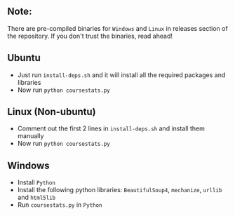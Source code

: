 Note:
-----------------------------
There are pre-compiled binaries for ```Windows``` and ```Linux``` in releases section of the repository. If you don't trust the binaries, read ahead!


Ubuntu
---------------
- Just run ```install-deps.sh``` and it will install all the required packages and libraries
- Now run ```python coursestats.py```


Linux (Non-ubuntu)
----------------
- Comment out the first 2 lines in ```install-deps.sh``` and install them manually
- Now run ```python coursestats.py```


Windows
--------------
- Install ```Python```
- Install the following python libraries: ```BeautifulSoup4```, ```mechanize```, ```urllib``` and ```html5lib```
- Run ```coursestats.py``` in ```Python```


